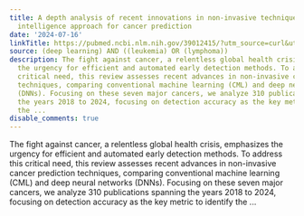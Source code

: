 ```yaml
---
title: A depth analysis of recent innovations in non-invasive techniques using artificial
  intelligence approach for cancer prediction
date: '2024-07-16'
linkTitle: https://pubmed.ncbi.nlm.nih.gov/39012415/?utm_source=curl&utm_medium=rss&utm_campaign=pubmed-2&utm_content=1byXLWG-5Hn0_qdLgZYpDfLA2UWGhGNgZGereuo1rJN2aoAQXP&fc=20220814223158&ff=20240716183508&v=2.18.0.post9+e462414
source: (deep learning) AND ((leukemia) OR (lymphoma))
description: The fight against cancer, a relentless global health crisis, emphasizes
  the urgency for efficient and automated early detection methods. To address this
  critical need, this review assesses recent advances in non-invasive cancer prediction
  techniques, comparing conventional machine learning (CML) and deep neural networks
  (DNNs). Focusing on these seven major cancers, we analyze 310 publications spanning
  the years 2018 to 2024, focusing on detection accuracy as the key metric to identify
  the ...
disable_comments: true
---
```

The fight against cancer, a relentless global health crisis, emphasizes the urgency for efficient and automated early detection methods. To address this critical need, this review assesses recent advances in non-invasive cancer prediction techniques, comparing conventional machine learning (CML) and deep neural networks (DNNs). Focusing on these seven major cancers, we analyze 310 publications spanning the years 2018 to 2024, focusing on detection accuracy as the key metric to identify the ...